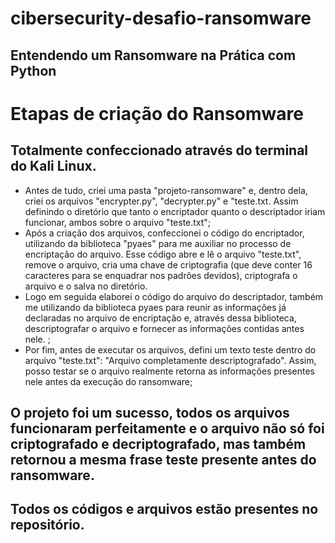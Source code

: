 # cibersecurity-desafio-ransomware

## Entendendo um Ransomware na Prática com Python

# Etapas de criação do Ransomware
## Totalmente confeccionado através do terminal do Kali Linux.
- Antes de tudo, criei uma pasta "projeto-ransomware" e, dentro dela, criei os arquivos "encrypter.py", "decrypter.py" e "teste.txt. Assim definindo o diretório que tanto o encriptador quanto o descriptador iriam funcionar, ambos sobre o arquivo "teste.txt";
- Após a criação dos arquivos, confeccionei o código do encriptador, utilizando da biblioteca "pyaes" para me auxiliar no processo de encriptação do arquivo. Esse código abre e lê o arquivo "teste.txt", remove o arquivo, cria uma chave de criptografia (que deve conter 16 caracteres para se enquadrar nos padrôes devidos), criptografa o arquivo e o salva no diretório.
- Logo em seguida elaborei o código do arquivo do descriptador, também me utilizando da biblioteca pyaes para reunir as informações já declaradas no arquivo de encriptação e, através dessa biblioteca, descriptografar o arquivo e fornecer as informações contidas antes nele.   ;
- Por fim, antes de executar os arquivos, defini um texto teste dentro do arquivo "teste.txt": "Arquivo completamente descriptografado". Assim, posso testar se o arquivo realmente retorna as informações presentes nele antes da execução do ransomware;

## O projeto foi um sucesso, todos os arquivos funcionaram perfeitamente e o arquivo não só foi criptografado e decriptografado, mas também retornou a mesma frase teste presente antes do ransomware.

## Todos os códigos e arquivos estão presentes no repositório.
